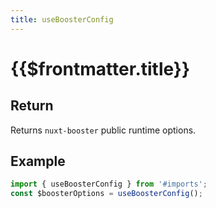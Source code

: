 ```yaml
---
title: useBoosterConfig
---
```


# {{$frontmatter.title}}

## Return

Returns `nuxt-booster` public runtime options.

## Example

```js
import { useBoosterConfig } from '#imports';
const $boosterOptions = useBoosterConfig();
```
